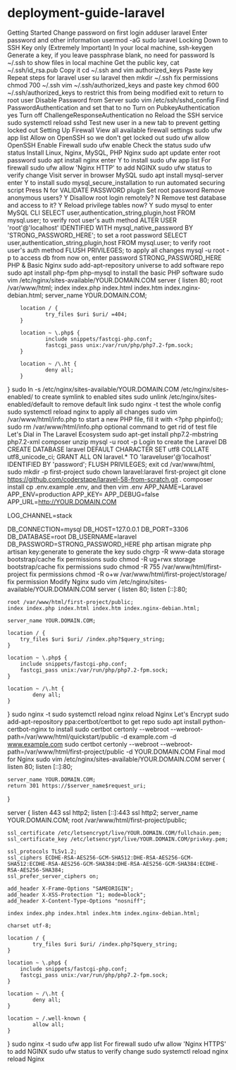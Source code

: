 # deployment-guide-laravel
Getting Started
Change password on first login
adduser laravel
Enter password and other information
usermod -aG sudo laravel
Locking Down to SSH Key only (Extremely Important)
In your local machine, ssh-keygen
Generate a key, if you leave passphrase blank, no need for password
ls ~/.ssh to show files in local machine
Get the public key, cat ~/.ssh/id_rsa.pub
Copy it
cd ~/.ssh and vim authorized_keys
Paste key
Repeat steps for laravel user
su laravel then mkdir ~/.ssh fix permissions chmod 700 ~/.ssh
vim ~/.ssh/authorized_keys and paste key
chmod 600 ~/.ssh/authorized_keys to restrict this from being modified
exit to return to root user
Disable Password from Server
sudo vim /etc/ssh/sshd_config
Find PasswordAuthentication and set that to no
Turn on PubkeyAuthentication yes
Turn off ChallengeResponseAuthentication no
Reload the SSH service sudo systemctl reload sshd
Test new user in a new tab to prevent getting locked out
Setting Up Firewall
View all available firewall settings
sudo ufw app list
Allow on OpenSSH so we don't get locked out
sudo ufw allow OpenSSH
Enable Firewall
sudo ufw enable
Check the status
sudo ufw status
Install Linux, Nginx, MySQL, PHP
Nginx
sudo apt update enter root password
sudo apt install nginx enter Y to install
sudo ufw app list For firewall
sudo ufw allow 'Nginx HTTP' to add NGINX
sudo ufw status to verify change
Visit server in browser
MySQL
sudo apt install mysql-server enter Y to install
sudo mysql_secure_installation to run automated securing script
Press N for VALIDATE PASSWORD plugin
Set root password
Remove anonymous users? Y
Disallow root login remotely? N
Remove test database and access to it? Y
Reload privilege tables now? Y
sudo mysql to enter MySQL CLI
SELECT user,authentication_string,plugin,host FROM mysql.user; to verify root user's auth method
ALTER USER 'root'@'localhost' IDENTIFIED WITH mysql_native_password BY 'STRONG_PASSWORD_HERE'; to set a root password
SELECT user,authentication_string,plugin,host FROM mysql.user; to verify root user's auth method
FLUSH PRIVILEGES; to apply all changes
mysql -u root -p to access db from now on, enter password STRONG_PASSWORD_HERE
PHP & Basic Nginx
sudo add-apt-repository universe to add software repo
sudo apt install php-fpm php-mysql to install the basic PHP software
sudo vim /etc/nginx/sites-available/YOUR.DOMAIN.COM
server {
        listen 80;
        root /var/www/html;
        index index.php index.html index.htm index.nginx-debian.html;
        server_name YOUR.DOMAIN.COM;

        location / {
                try_files $uri $uri/ =404;
        }

        location ~ \.php$ {
                include snippets/fastcgi-php.conf;
                fastcgi_pass unix:/var/run/php/php7.2-fpm.sock;
        }

        location ~ /\.ht {
                deny all;
        }
}
sudo ln -s /etc/nginx/sites-available/YOUR.DOMAIN.COM /etc/nginx/sites-enabled/ to create symlink to enabled sites
sudo unlink /etc/nginx/sites-enabled/default to remove default link
sudo nginx -t test the whole config
sudo systemctl reload nginx to apply all changes
sudo vim /var/www/html/info.php to start a new PHP file, fill it with <?php phpinfo();
sudo rm /var/www/html/info.php optional command to get rid of test file
Let's Dial in The Laravel Ecosystem
sudo apt-get install php7.2-mbstring php7.2-xml composer unzip
mysql -u root -p Login to create the Laravel DB
CREATE DATABASE laravel DEFAULT CHARACTER SET utf8 COLLATE utf8_unicode_ci;
GRANT ALL ON laravel.* TO 'laraveluser'@'localhost' IDENTIFIED BY 'password';
FLUSH PRIVILEGES;
exit
cd /var/www/html, sudo mkdir -p first-project
sudo chown laravel:laravel first-project
git clone https://github.com/coderstape/laravel-58-from-scratch.git .
composer install
cp .env.example .env, and then vim .env
APP_NAME=Laravel
APP_ENV=production
APP_KEY=
APP_DEBUG=false
APP_URL=http://YOUR.DOMAIN.COM

LOG_CHANNEL=stack

DB_CONNECTION=mysql
DB_HOST=127.0.0.1
DB_PORT=3306
DB_DATABASE=root
DB_USERNAME=laravel
DB_PASSWORD=STRONG_PASSWORD_HERE
php artisan migrate
php artisan key:generate to generate the key
sudo chgrp -R www-data storage bootstrap/cache fix permissions
sudo chmod -R ug+rwx storage bootstrap/cache fix permissions
sudo chmod -R 755 /var/www/html/first-project fix permissions
chmod -R o+w /var/www/html/first-project/storage/ fix permission
Modify Nginx
sudo vim /etc/nginx/sites-available/YOUR.DOMAIN.COM
server {
    listen 80;
    listen [::]:80;

    root /var/www/html/first-project/public;
    index index.php index.html index.htm index.nginx-debian.html;

    server_name YOUR.DOMAIN.COM;

    location / {
        try_files $uri $uri/ /index.php?$query_string;
    }

    location ~ \.php$ {
        include snippets/fastcgi-php.conf;
        fastcgi_pass unix:/var/run/php/php7.2-fpm.sock;
    }

    location ~ /\.ht {
            deny all;
    }
}
sudo nginx -t
sudo systemctl reload nginx reload Nginx
Let's Encrypt
sudo add-apt-repository ppa:certbot/certbot to get repo
sudo apt install python-certbot-nginx to install
sudo certbot certonly --webroot --webroot-path=/var/www/html/quickstart/public -d example.com -d www.example.com
sudo certbot certonly --webroot --webroot-path=/var/www/html/first-project/public -d YOUR.DOMAIN.COM
Final mod for Nginx
sudo vim /etc/nginx/sites-available/YOUR.DOMAIN.COM
server {
    listen 80;
    listen [::]:80;

    server_name YOUR.DOMAIN.COM;
    return 301 https://$server_name$request_uri;
}

server {
    listen 443 ssl http2;
    listen [::]:443 ssl http2;
    server_name YOUR.DOMAIN.COM;
    root /var/www/html/first-project/public;

    ssl_certificate /etc/letsencrypt/live/YOUR.DOMAIN.COM/fullchain.pem;
	ssl_certificate_key /etc/letsencrypt/live/YOUR.DOMAIN.COM/privkey.pem;
    
    ssl_protocols TLSv1.2;
	ssl_ciphers ECDHE-RSA-AES256-GCM-SHA512:DHE-RSA-AES256-GCM-SHA512:ECDHE-RSA-AES256-GCM-SHA384:DHE-RSA-AES256-GCM-SHA384:ECDHE-RSA-AES256-SHA384;
	ssl_prefer_server_ciphers on;

	add_header X-Frame-Options "SAMEORIGIN";
	add_header X-XSS-Protection "1; mode=block";
	add_header X-Content-Type-Options "nosniff";

	index index.php index.html index.htm index.nginx-debian.html;

    charset utf-8;

    location / {
            try_files $uri $uri/ /index.php?$query_string;
    }

    location ~ \.php$ {
        include snippets/fastcgi-php.conf;
        fastcgi_pass unix:/var/run/php/php7.2-fpm.sock;
    }

    location ~ /\.ht {
            deny all;
    }

    location ~ /.well-known {
            allow all;
    }
}
sudo nginx -t
sudo ufw app list For firewall
sudo ufw allow 'Nginx HTTPS' to add NGINX
sudo ufw status to verify change
sudo systemctl reload nginx reload Nginx
